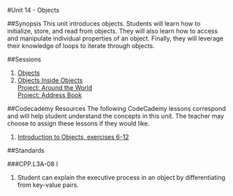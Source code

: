 #Unit 14 - Objects

##Synopsis
This unit introduces objects. Students will learn how to initialize, store, and read from objects. They will also learn how to access and manipulate individual properties of an object. Finally, they will leverage their knowledge of loops to iterate through objects.

##Sessions

1. [Objects](sessions/1-hash)
2. [Objects Inside Objects](sessions/2-hashes)  
   [Project: Around the World](sessions/3-project-aroundTheWorld)  
   [Project: Address Book](sessions/4-projectaddressBook)

##Codecademy Resources
The following CodeCademy lessons correspond and will help student understand  the concepts in this unit. The teacher may choose to assign these lessons if they would like.

1. [Introduction to Objects, exercises 6-12](https://www.codecademy.com/courses/spencer-sandbox/1/1?curriculum_id=506324b3a7dffd00020bf661)


##Standards

###CPP.L3A-08 I 
1. Student can explain the executive process in an object by differentiating from key-value pairs.
